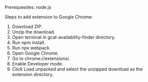 Prerequesites: node.js

Steps to add extension to Google Chrome:
1. Download ZIP.
2. Unzip the download.
3. Open terminal in gcal-availability-finder directory.
4. Run npm install.
5. Run npx webpack.
6. Open Google Chrome.
7. Go to chrome://extensions/.
8. Enable Developer mode.
9. Click Load unpacked and select the unzipped download as the extension directory.
